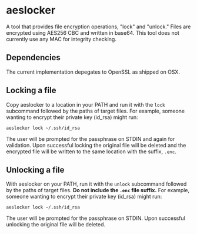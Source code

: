 # aeslocker

A tool that provides file encryption operations, "lock" and "unlock." Files are encrypted using AES256 CBC and written in base64. This tool does not currently use any MAC for integrity checking.

## Dependencies

The current implementation depegates to OpenSSL as shipped on OSX.

## Locking a file

Copy aeslocker to a location in your PATH and run it with the `lock` subcommand followed by the paths of target files. For example, someone wanting to encrypt their private key (id_rsa) might run:

    aeslocker lock ~/.ssh/id_rsa

The user will be prompted for the passphrase on STDIN and again for validation. Upon successful locking the original file will be deleted and the encrypted file will be written to the same location with the suffix, `.enc`.

## Unlocking a file

With aeslocker on your PATH, run it with the `unlock` subcommand followed by the paths of target files. **Do not include the `.enc` file suffix.** For example, someone wanting to encrypt their private key (id_rsa) might run:

    aeslocker lock ~/.ssh/id_rsa

The user will be prompted for the passphrase on STDIN. Upon successful unlocking the original file will be deleted.
